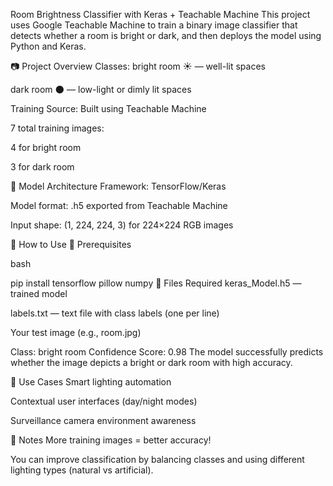Room Brightness Classifier with Keras + Teachable Machine
This project uses Google Teachable Machine to train a binary image classifier that detects whether a room is bright or dark, and then deploys the model using Python and Keras.

📷 Project Overview
Classes:
bright room ☀️ — well-lit spaces

dark room 🌑 — low-light or dimly lit spaces

Training Source:
Built using Teachable Machine

7 total training images:

4 for bright room

3 for dark room


🧪 Model Architecture
Framework: TensorFlow/Keras

Model format: .h5 exported from Teachable Machine

Input shape: (1, 224, 224, 3) for 224×224 RGB images

🚀 How to Use
🔧 Prerequisites

bash

pip install tensorflow pillow numpy
📁 Files Required
keras_Model.h5 — trained model

labels.txt — text file with class labels (one per line)

Your test image (e.g., room.jpg)


Class: bright room
Confidence Score: 0.98
The model successfully predicts whether the image depicts a bright or dark room with high accuracy.

🧠 Use Cases
Smart lighting automation

Contextual user interfaces (day/night modes)

Surveillance camera environment awareness

📌 Notes
More training images = better accuracy!

You can improve classification by balancing classes and using different lighting types (natural vs artificial).

